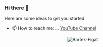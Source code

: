 ### Hi there 👋



Here are some ideas to get you started:
- 📫 How to reach me: ... [YouTube Channel](https://www.youtube.com/channel/UCKGqnTxU_gSKBZzYadrMZBg?view_as=subscriber)

<p align="center"> <img src="https://github-readme-stats.vercel.app/api?username=Bartek-Figat&show_icons=true&theme=gotham" alt="Bartek-Figat"/>


